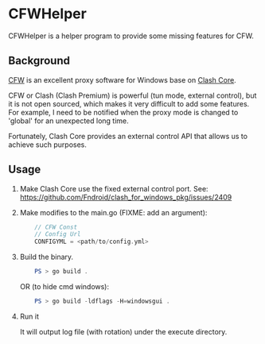 # CFWHelper

CFWHelper is a helper program to provide some missing features for CFW.

## Background

[CFW](https://github.com/Fndroid/clash_for_windows_pkg/releases) is an excellent proxy software for Windows base on [Clash Core](https://github.com/Dreamacro/clash).

CFW or Clash (Clash Premium) is powerful (tun mode, external control), but it is not open sourced, which makes it very difficult to add some features. For example, I need to be notified when the proxy mode is changed to 'global' for an unexpected long time. 

Fortunately, Clash Core provides an external control API that allows us to achieve such purposes.

## Usage

1. Make Clash Core use the fixed external control port. See: https://github.com/Fndroid/clash_for_windows_pkg/issues/2409

2. Make modifies to the main.go (FIXME: add an argument):

    ```go
        // CFW Const
        // Config Url
	    CONFIGYML = <path/to/config.yml>
    ```

3. Build the binary.

    ```powershell
        PS > go build .
    ```

    OR (to hide cmd windows):

    ```powershell
        PS > go build -ldflags -H=windowsgui .
    ```
4. Run it

    It will output log file (with rotation) under the execute directory.